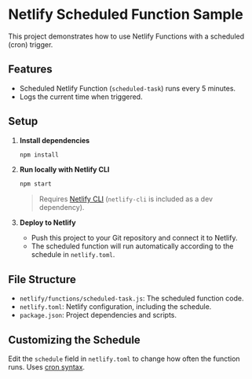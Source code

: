 # Netlify Scheduled Function Sample

This project demonstrates how to use Netlify Functions with a scheduled (cron) trigger.

## Features
- Scheduled Netlify Function (`scheduled-task`) runs every 5 minutes.
- Logs the current time when triggered.

## Setup

1. **Install dependencies**
   ```bash
   npm install
   ```

2. **Run locally with Netlify CLI**
   ```bash
   npm start
   ```
   > Requires [Netlify CLI](https://docs.netlify.com/cli/get-started/) (`netlify-cli` is included as a dev dependency).

3. **Deploy to Netlify**
   - Push this project to your Git repository and connect it to Netlify.
   - The scheduled function will run automatically according to the schedule in `netlify.toml`.

## File Structure

- `netlify/functions/scheduled-task.js`: The scheduled function code.
- `netlify.toml`: Netlify configuration, including the schedule.
- `package.json`: Project dependencies and scripts.

## Customizing the Schedule

Edit the `schedule` field in `netlify.toml` to change how often the function runs. Uses [cron syntax](https://crontab.guru/). 